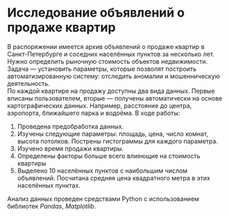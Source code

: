 # Исследование объявлений о продаже квартир


В распоряжении имеется архив объявлений о продаже квартир в Санкт-Петербурге и соседних населённых пунктов за несколько лет. Нужно определить рыночную стоимость объектов недвижимости. Задача — установить параметры, которые позволят построить автоматизированную систему: отследить аномалии и мошенническую деятельность.  
По каждой квартире на продажу доступны два вида данных. Первые вписаны пользователем, вторые — получены автоматически на основе картографических данных. Например, расстояние до центра, аэропорта, ближайшего парка и водоёма. 
В ходе работы:  
1. Проведена предобработка данных.
2. Изучены следующие параметры: площадь, цена, число комнат, высота потолков. Пострены гистограммы для каждого параметра.
3. Изучено время продажи квартиры.
4. Определены факторы больше всего влияющие на стоимость квартиры
5. Выделено 10 населённых пунктов с наибольшим числом объявлений. Посчитана средняя цена квадратного метра в этих населённых пунктах.

Анализ данных проведен средствами Python с использованием библиотек *Pandas*, *Matplotlib*. 


